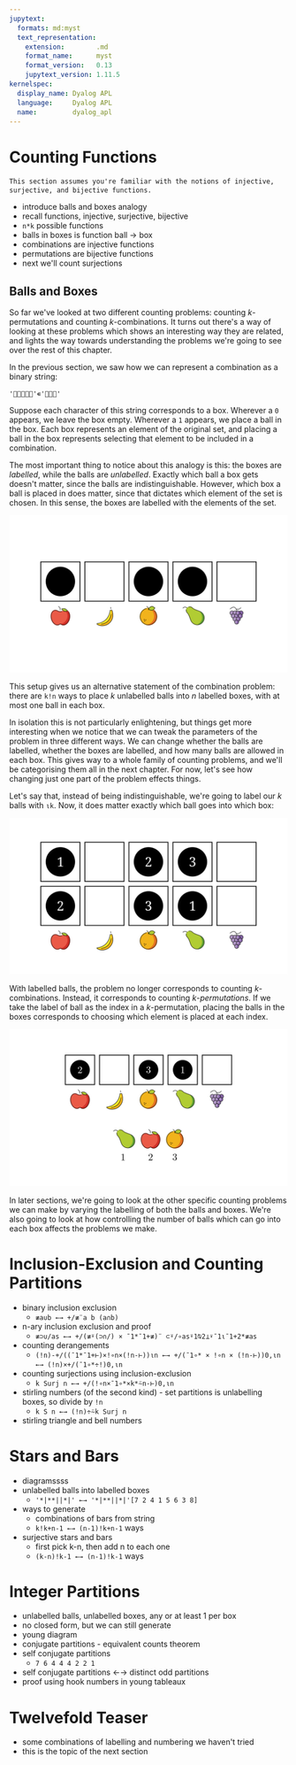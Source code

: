 ```yaml
---
jupytext:
  formats: md:myst
  text_representation:
    extension:        .md
    format_name:      myst
    format_version:   0.13
    jupytext_version: 1.11.5
kernelspec:
  display_name: Dyalog APL
  language:     Dyalog APL
  name:         dyalog_apl
---
```


# Counting Functions

```{note}
This section assumes you're familiar with the notions of injective, surjective, and bijective functions.
```

- introduce balls and boxes analogy
- recall functions, injective, surjective, bijective
- `n*k` possible functions
- balls in boxes is function ball → box
- combinations are injective functions
- permutations are bijective functions
- next we'll count surjections

## Balls and Boxes

So far we've looked at two different counting problems: counting $k$-permutations and counting $k$-combinations. It turns out there's a way of looking at these problems which shows an interesting way they are related, and lights the way towards understanding the problems we're going to see over the rest of this chapter.

In the previous section, we saw how we can represent a combination as a binary string:

```{code-cell}
'🍎🍌🍊🍐🍇'∊'🍎🍊🍐'
```

Suppose each character of this string corresponds to a box. Wherever a `0` appears, we leave the box empty. Wherever a `1` appears, we place a ball in the box. Each box represents an element of the original set, and placing a ball in the box represents selecting that element to be included in a combination.

The most important thing to notice about this analogy is this: the boxes are *labelled*, while the balls are *unlabelled*. Exactly which ball a box gets doesn't matter, since the balls are indistinguishable. However, which box a ball is placed in does matter, since that dictates which element of the set is chosen. In this sense, the boxes are labelled with the elements of the set.

![Unlabelled balls in boxes labelled with `'🍎🍌🍊🍐🍇'`.](../manim/media/images/combinatorics/BallsBoxes1_ManimCE_v0.18.0.png)

This setup gives us an alternative statement of the combination problem: there are `k!n` ways to place $k$ unlabelled balls into $n$ labelled boxes, with at most one ball in each box.

In isolation this is not particularly enlightening, but things get more interesting when we notice that we can tweak the parameters of the problem in three different ways. We can change whether the balls are labelled, whether the boxes are labelled, and how many balls are allowed in each box. This gives way to a whole family of counting problems, and we'll be categorising them all in the next chapter. For now, let's see how changing just one part of the problem effects things.

Let's say that, instead of being indistinguishable, we're going to label our $k$ balls with `⍳k`. Now, it does matter exactly which ball goes into which box:

![Balls labelled with $1$ and $2$ in boxes labelled with `'🍎🍌🍊🍐🍇'`.](../manim/media/images/combinatorics/BallsBoxes2_ManimCE_v0.18.0.png)

With labelled balls, the problem no longer corresponds to counting $k$-combinations. Instead, it corresponds to counting $k$-*permutations*. If we take the label of ball as the index in a $k$-permutation, placing the balls in the boxes corresponds to choosing which element is placed at each index.

![Labelled balls into labelled boxes and resulting partial permutation.](../manim/media/images/combinatorics/BallsBoxes3_ManimCE_v0.18.0.png)

In later sections, we're going to look at the other specific counting problems we can make by varying the labelling of both the balls and boxes. We're also going to look at how controlling the number of balls which can go into each box affects the problems we make.

# Inclusion-Exclusion and Counting Partitions

- binary inclusion exclusion
    - `≢a∪b ←→ +/≢¨a b (a∩b)`
- n-ary inclusion exclusion and proof
    - `≢⊃∪/as ←→ +/(≢⍤(⊃∩/) × ¯1*¯1+≢)¨ ⊂⍤/∘as⍤1⍉2⊥⍣¯1⍳¯1+2*≢as`
- counting derangements
    - `(!n)-+/((¯1*¯1+⊢)×!∘n×(!n-⊢))⍳n ←→ +/(¯1∘* × !∘n × (!n-⊢))0,⍳n ←→ (!n)×+/(¯1∘*÷!)0,⍳n`
- counting surjections using inclusion-exclusion
    - `k Surj n ←→ +/(!∘n×¯1∘*×k*⍨n-⊢)0,⍳n`
- stirling numbers (of the second kind) - set partitions is unlabelling boxes, so divide by `!n`
    - `k S n ←→ (!n)÷⍨k Surj n`
- stirling triangle and bell numbers

# Stars and Bars

- diagramssss
- unlabelled balls into labelled boxes
    - `'*|**||*|' ←→ '*|**||*|'[7 2 4 1 5 6 3 8]`
- ways to generate
    - combinations of bars from string
    - `k!k+n-1 ←→ (n-1)!k+n-1` ways
- surjective stars and bars
    - first pick k-n, then add n to each one
    - `(k-n)!k-1 ←→ (n-1)!k-1` ways

# Integer Partitions

- unlabelled balls, unlabelled boxes, any or at least 1 per box
- no closed form, but we can still generate
- young diagram
- conjugate partitions - equivalent counts theorem
- self conjugate partitions
    - `7 6 4 4 4 2 2 1`
- self conjugate partitions ←→ distinct odd partitions
- proof using hook numbers in young tableaux

# Twelvefold Teaser

- some combinations of labelling and numbering we haven't tried
- this is the topic of the next section
